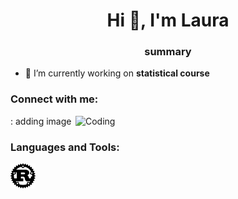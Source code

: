 <h1 align="center">Hi 👋, I'm Laura</h1>
<h3 align="center">summary</h3>

- 🔭 I’m currently working on **statistical course**

<h3 align="left">Connect with me:</h3>
<p align="left">
</p>

<img align="right" alt="Coding" width="400" src="https://cdn.dribbble.com/users/1162077/screenshots/3848914/programmer.gif"> : adding image

<h3 align="left">Languages and Tools:</h3>
<p align="left"> <a href="https://www.rust-lang.org" target="_blank" rel="noreferrer"> <img src="https://raw.githubusercontent.com/devicons/devicon/master/icons/rust/rust-plain.svg" alt="rust" width="40" height="40"/> </a> </p>
